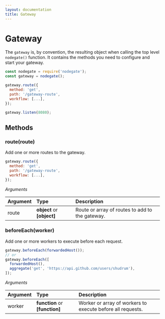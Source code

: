 ```yaml
---
layout: documentation
title: Gateway
---
```


# Gateway

The `gateway` is, by convention, the resulting object when calling the top level `nodegate()` function.
It contains the methods you need to configure and start your gateway.

```js
const nodegate = require('nodegate');
const gateway = nodegate();

gateway.route({
  method: 'get',
  path: '/gateway-route',
  workflow: [...],
});

gateway.listen(8080);
```

## Methods

### route(route)

Add one or more routes to the gateway.

```js
gateway.route({
  method: 'get',
  path: '/gateway-route',
  workflow: [...],
});
```

_Arguments_

| Argument | Type                       | Description                                     |
| :------- | :------------------------- | :---------------------------------------------- |
| route    | **object** or **[object]** | Route or array of routes to add to the gateway. |

### beforeEach(worker)

Add one or more workers to execute before each request.

```js
gateway.beforeEach(forwardedHost());
// or
gateway.beforeEach([
  forwardedHost(),
  aggregate('get', 'https://api.github.com/users/shudrum'),
]);
```

_Arguments_

| Argument | Type                           | Description                                                    |
| :------- | :----------------------------- | :------------------------------------------------------------- |
| worker | **function** or **[function]** | Worker or array of workers to execute before all requests. |
